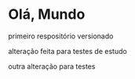# Olá, Mundo
primeiro respositório versionado 

alteração feita para testes de estudo

outra alteração para testes
